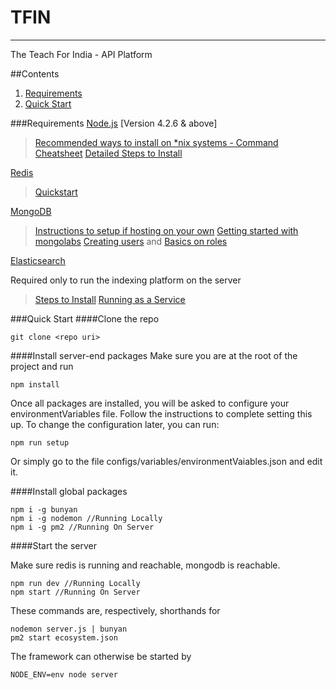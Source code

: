 # TFIN
----------
The Teach For India - API Platform

##Contents

 1. [Requirements](#requirements)
 2. [Quick Start](#quick-start)

###Requirements
[Node.js](https://nodejs.org) [Version 4.2.6 & above]

> [Recommended ways to install on *nix systems - Command Cheatsheet](https://gist.github.com/isaacs/579814)
> [Detailed Steps to Install](https://www.digitalocean.com/community/tutorials/how-to-install-an-upstream-version-of-node-js-on-ubuntu-12-04)


[Redis](http://redis.io/)

> [Quickstart](http://redis.io/topics/quickstart)

[MongoDB](https://www.mongodb.org/)

> [Instructions to setup if hosting on your own](https://docs.mongodb.org/getting-started/shell/installation/)
> [Getting started with mongolabs](http://docs.mongolab.com/)
> [Creating users](https://docs.mongodb.org/manual/reference/method/db.createUser/) and [Basics on roles](https://docs.mongodb.org/manual/reference/built-in-roles/#built-in-roles)

[Elasticsearch](https://www.elastic.co/products/elasticsearch)

Required only to run the indexing platform on the server

> [Steps to Install](https://www.elastic.co/guide/en/elasticsearch/reference/current/_installation.html)
> [Running as a Service](https://www.elastic.co/guide/en/elasticsearch/reference/current/setup-service.html)

###Quick Start
####Clone the repo

    git clone <repo uri>
####Install server-end packages
Make sure you are at the root of the project and run

    npm install

Once all packages are installed, you will be asked to configure your environmentVariables file. Follow the instructions to complete setting this up. To change the configuration later, you can run:

    npm run setup

Or simply go to the file configs/variables/environmentVaiables.json and edit it.

####Install global packages

    npm i -g bunyan
    npm i -g nodemon //Running Locally
    npm i -g pm2 //Running On Server

####Start the server

Make sure redis is running and reachable, mongodb is reachable.

    npm run dev //Running Locally
    npm start //Running On Server

These commands are, respectively, shorthands for

    nodemon server.js | bunyan
	pm2 start ecosystem.json

The framework can otherwise be started by
	
	NODE_ENV=env node server